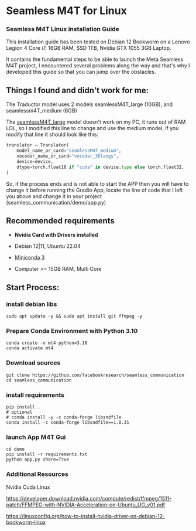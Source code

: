 # Seamless M4T for Linux
### Seamless M4T Linux installation Guide

This installation guide has been tested on Debian 12 Bookworm on a Lenovo Legion 4 Core i7, 16GB RAM, SSD 1TB, Nvidia GTX 1055 3GB Laptop. 

It contains the fundamental steps to be able to launch the Meta Seamless M4T project, I encountered several problems along the way and that's why I developed this guide so that you can jump over the obstacles. 

## Things I found and didn't work for me: 

The Traductor model uses 2 models seamlessM4T_large (10GB), and seamlessm4T_medium (6GB)



The [seamlessM4T_large](https://github.com/facebookresearch/seamless_communication/blob/3d7e25d2b0d77ddef080f5152660956333a8c3cb/demo/app.py#L307) 
model doesn't work on my PC, it runs out of RAM LOL, so I modified this line to change and use the medium model, if you modify that line it should look like this:

```python
translator = Translator(
    model_name_or_card="seamlessM4T_medium",
    vocoder_name_or_card="vocoder_36langs",
    device=device,
    dtype=torch.float16 if "cuda" in device.type else torch.float32,
)
```

So, if the process ends and is not able to start the APP then you will have to change it before running the Gradio App, locate the line of code that I left you above and change it in your project (seamless_communication/demo/app.py)


## Recommended requirements

* **Nvidia Card with Drivers installed**
* Debian 12|11, Ubuntu 22.04
* [Miniconda 3](https://docs.conda.io/projects/miniconda/en/latest/index.html#quick-command-line-install)

* Computer >= 15GB RAM, Multi Core


## Start Process:
### install debian libs

```
sudo apt update -y && sudo apt install git ffmpeg -y

```

### Prepare Conda Environment with Python 3.10

```
conda create -n mt4 python=3.10
conda activate mt4

```

### Download sources
```
git clone https://github.com/facebookresearch/seamless_communication
cd seamless_communication

```

### install requirements

```
pip install .
# optional
# conda install -y -c conda-forge libsndfile
conda install -c conda-forge libsndfile==1.0.31

```

### launch App M4T Gui

```
cd demo
pip install -r requirements.txt
python app.py share=True

```

### Additional Resources

Nvidia Cuda Linux

https://developer.download.nvidia.com/compute/redist/ffmpeg/1511-patch/FFMPEG-with-NVIDIA-Acceleration-on-Ubuntu_UG_v01.pdf


https://linuxconfig.org/how-to-install-nvidia-driver-on-debian-12-bookworm-linux
